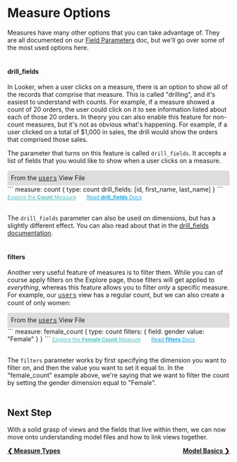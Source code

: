 # Measure Options

Measures have many other options that you can take advantage of. They are all documented on our [Field Parameters](https://looker.com/docs/reference/field-reference) doc, but we'll go over some of the most used options here.<br /><br />

#### drill_fields

In Looker, when a user clicks on a measure, there is an option to show all of the records that comprise that measure. This is called "drilling", and it's easiest to understand with counts. For example, if a measure showed a count of 20 orders, the user could click on it to see information listed about each of those 20 orders. In theory you can also enable this feature for non-count measures, but it's not as obvious what's happening. For example, if a user clicked on a total of $1,000 in sales, the drill would show the orders that comprised those sales.

The parameter that turns on this feature is called `drill_fields`. It accepts a list of fields that you would like to show when a user clicks on a measure.

<div style="border-radius:5px 5px 0 0;padding:8px;background-color:rgb(221,221,221);">
 From the <a href="https://learn2.looker.com/projects/e-commerce/files/users.view.lkml" style="font-family:Monaco,Menlo,Consolas,Courier New,monospace;">users</a> View File</a>
</div>
```
measure: count {
  type: count
  drill_fields: [id, first_name, last_name]
}
```
<a style="color:rgb(87,190,190);font-size:12px;margin-right:20px;" href="https://learn2.looker.com/explore/e_commerce/users?qid=3IPYDe0Zt4rjaA5psUfn4c" target="_blank"><i class="fa fa-search"></i> Explore the <b>Count</b> Measure</a> <a style="color:rgb(32,165,222);font-size:12px;" href="https://looker.com/docs/reference/field-params/drill_fields" target="_blank"><i class="fa fa-file-text-o"></i> Read <b>drill_fields</b> Docs</a><br /><br />

The `drill_fields` parameter can also be used on dimensions, but has a slightly different effect. You can also read about that in the [drill_fields documentation](https://looker.com/docs/reference/field-params/drill_fields#drilling_into_dimensions).<br /><br />

#### filters

Another very useful feature of measures is to filter them. While you can of course apply filters on the Explore page, those filters will get applied to *everything*, whereas this feature allows you to filter *only* a specific measure. For example, our <a href="https://learn2.looker.com/projects/e-commerce/files/users.view.lkml" style="font-family:Monaco,Menlo,Consolas,Courier New,monospace;">users</a> view has a regular count, but we can also create a count of only women:


<div style="border-radius:5px 5px 0 0;padding:8px;background-color:rgb(221,221,221);">
 From the <a href="https://learn2.looker.com/projects/e-commerce/files/users.view.lkml" style="font-family:Monaco,Menlo,Consolas,Courier New,monospace;">users</a> View File</a>
</div>
```
measure: female_count {
  type: count
  filters: {
    field: gender
    value: "Female"
  }
}
```
<a style="color:rgb(87,190,190);font-size:12px;margin-right:20px;" href="https://learn2.looker.com/explore/e_commerce/users?qid=iPeeFg0qUfF1ctAcO0s4XT" target="_blank"><i class="fa fa-search"></i> Explore the <b>Female Count</b> Measure</a> <a style="color:rgb(32,165,222);font-size:12px;" href="https://looker.com/docs/reference/field-params/filters" target="_blank"><i class="fa fa-file-text-o"></i> Read <b>filters</b> Docs</a><br /><br />

The `filters` parameter works by first specifying the dimension you want to filter on, and then the value you want to set it equal to. In the "female_count" example above, we're saying that we want to filter the count by setting the gender dimension equal to "Female".<br /><br />



## Next Step

With a solid grasp of views and the fields that live within them, we can now move onto understanding model files and how to link views together.

<div style="float:left;font-weight:bold;">
  <a href="https://learn2.looker.com/projects/e-commerce/files/9_measure_types.md">&#10094; Measure Types</a>
</div>

<div style="float:right;font-weight:bold;">
  <a href="https://learn2.looker.com/projects/e-commerce/files/11_model_basics.md">Model Basics &#10095;</a>
</div>
